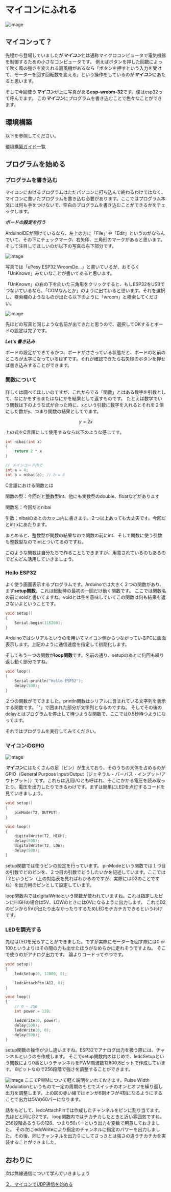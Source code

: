 # マイコンにふれる

![image](./img/esp-wroom-32.jpg)

## マイコンって？
先程から登場していましたが***マイコン***とは通称マイクロコンピュータで電気機器を制御するための小さなコンピュータです。
例えばボタンを押した回数によって吹く風の強さを変えれる扇風機があるなら「ボタンを押すという入力を受けて、モーターを回す回転数を変える」という操作をしているのが***マイコン***にあたると思います。

そして今回使う***マイコン***が上に写真がある**esp-wroom-32**です。僕はesp32って呼んでます。
この***マイコン***にプログラムを書き込むことで色々なことができます。

## 環境構築
以下を参照してください。

[環境構築ガイド一覧](../setup_env/index.md)

## プログラムを始める
### プログラムを書き込む
マイコンにおけるプログラムはただパソコンに打ち込んで終わるわけではなく、マイコンに書いたプログラムを書き込む必要があります。ここではプログラム本文には何も手をつけないで、空白のプログラムを書き込むことができるかをチェックします。

***ボードの設定を行う***

ArduinoIDEが開けているなら、左上の方に「File」や「Edit」というのがならんでいて、その下にチェックマーク、右矢印、三角形のマークがあると思います。
そして注目してほしいのが以下の写真の右下部分です。

![image](./img/upload.png)

写真では「uPesy ESP32 WroomDe...」と書いているが、おそらく「UnKnown」みたいなことが書いてあると思います。

「UnKnown」の右の下を向いた三角形をクリックすると、もしESP32をUSBでつないているなら、「COMなんとか」のように出ていると思います。それを選択し、検索欄のようなものが出たら以下のように「wroom」と検索してください。

![image](./img/search_board.png)

先ほどの写真と同じような名前が出てきたと思うので、選択してOKするとボードの設定は完了です。

***Let's 書き込み***

ボードの設定ができてるかつ、ボードがささっている状態だと、ボードの名前のところが太字になっているはずです。それが確認できたら右矢印のボタンを押せば書き込みすることができます。

### 関数について
詳しくは調べてほしいのですが、これからでる「関数」とはある数字を引数として、なにかをするまたはなにかを結果として返すものです。
たとえば数学でいう関数は下のような式が合った時に、xという引数に数字を入れるとそれを２倍にした数がy、つまり関数の結果としてでます。

$$ y = 2x $$

上の式をC言語にして使用するなら以下のような感じです。
```cpp
int nibai(int x)
{
    return 2 * x
}

// メインコード内で
int a = 4;
int b = nibai(a); // b = 8
```

C言語における関数とは

関数の型：今回だと整数型int、他にも実数型のdouble、floatなどがあります

関数名：今回だとnibai

引数：nibaiのあとのカッコ内に書きます。２つ以上あっても大丈夫です。今回だとint xにあたります。

まとめると、整数型が関数の結果なので関数の前にint、そして関数に使う引数も整数型なのでintとついてるのですね。

このような関数は自分たちで作ることもできますが、用意されているのもあるのでどんどん活用していきましょう。

### Hello ESP32
よく使う画面表示するプログラムです。Arduinoでは大きく２つの関数があり、まず**setup関数**、これは起動時の最初の一回だけ動く関数です。
ここでは関数名の前にvoidと書いてますね。voidとは空を意味していてこの関数は何も結果を返さないよということです。
```cpp
void setup()
{
    Serial.begin(115200);
}
```
Arduinoではシリアルというのを用いてマイコン側からつながっているPCに画面表示します。上記のように通信速度を指定して初期化します。

そしてもう一つの関数が**loop関数**です。名前の通り、setupのあとに何回も繰り返し動く部分ですね。
```cpp
void loop()
{
    Serial.println("Hello ESP32");
    delay(500);
}
```
２つの関数がでてきました。println関数はシリアルに含まれている文字列を表示する関数です。「"」で囲まれた部分が文字列となるのですね。
そしてその後のdelayとはプログラムを停止して待つような関数で、ここでは0.5秒待つようになってます。

それではプログラムを実行してみてください。



### マイコンのGPIO

![image](./img/esp32-pin-table.jpg)

***マイコン***にはたくさんの足（ピン）が生えており、そのうちの大体を占めるのがGPIO（General Purpose Input/Output（ジェネラル・パーパス・インプット/アウトプット））です。これらは汎用I/Oとも呼ばれ、そこにかかる電圧を読み取ったり、電圧を出力したりできるわけです。まずは簡単にLEDを点灯するコードを見ていきましょう。

```cpp
void setup()
{
    pinMode(T2, OUTPUT);
}

void loop()
{
    digitalWrite(T2, HIGH);
    delay(500);
    digitalWrite(T2, LOW);
    delay(500);
}
```

setup関数では使うピンの設定を行っています。
pinModeという関数では１つ目の引数でどのピンを、２つ目の引数でどうしたいかを記述しています。ここではT2というピン（上の対応表を見ればわかるのですが、実際にはD2のことですね）を出力用のピンとして設定しています。

loop関数内ではdigitalWriteという関数が使われていますね。これは指定したピンにHIGHの場合は5V、LOWのときには0Vになるように出力します。
これでD2のピンから5Vが出たり出なかったりするためLEDをチカチカできるというわけです。

### LEDを調光する
先程はLEDを光らすことができました。ですが実際にモーターを回す際には0 or 100というよりはその間の力も出せたほうがなめらかに走れそうですよね。
そこで使うのがアナログ出力です。
論よりコードってやつです。

```cpp
void setup()
{
    ledcSetup(0, 12800, 8);

    ledcAttachPin(A12, 0);
}

void loop()
{
    // 0 ~ 256
    int power = 128;

    ledcWrite(0, power);
    delay(500);
    ledcWrite(0, 0);
    delay(500);
}
```
setup関数の操作が少し違いますね。ESP32でアナログ出力を扱う際には、チャンネルというのを作成します。
そこでsetup関数内のはじめで、ledcSetupという関数により0番というチャンネルをPWM周波数12800,8ビットで作成しています。 
8ビットなので256段階で強さを調整することができます。

![image](./img/pwm.jpg)
ここでPWMについて軽く説明をいれておきます。Pulse Width Modulationというもので一定の周期のもとでスイッチのオンとオフを繰り返し出力を調整します。上の図の赤い線ではオンが6割オフが4割になるようにすることで出力は5Vの60パーになります。

話をもどして、ledcAttachPinでは作成したチャンネルをピンに割り当てます。先ほどと同じD2です。
loop関数内ではチカチカしたときと近い雰囲気ですね。256段階あるうちの128、つまり50パーという出力を変数で用意しておきました。
その次にledcWriteにより指定のチャンネルに指定のパワーを出力しました。その後、同じチャンネルを出力０にしてさっきとは強さの違うチカチカを実装することができました。

## おわりに
次は無線通信について学んでいきましょう

[２．マイコンでUDP通信を始める](./udp_esp32.md)